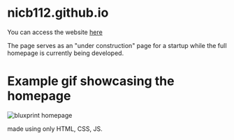 # nicb112.github.io

You can access the website [here](https://nicb112.github.io)

The page serves as an "under construction" page for a startup while the full homepage is currently being developed.

# Example gif showcasing the homepage
![bluxprint homepage](img/bluxprint-homepage.gif)

made using only HTML, CSS, JS.

